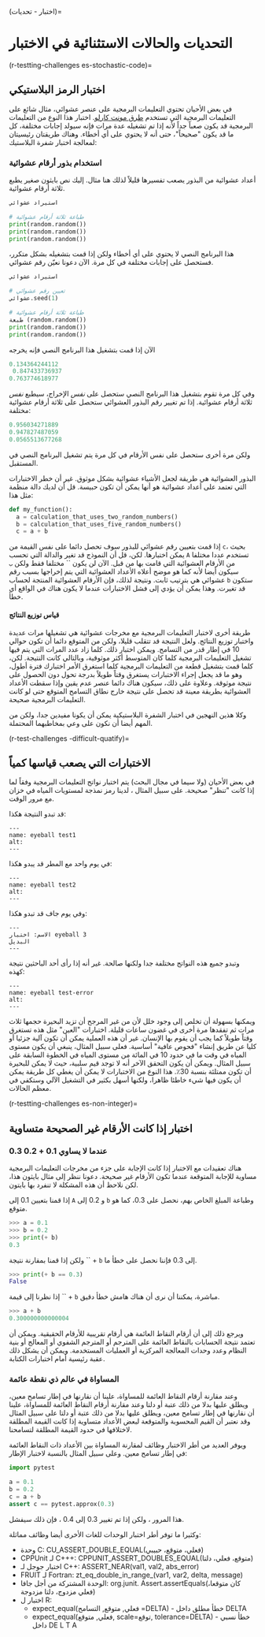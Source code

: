 (اختبار - تحديات)=
# التحديات والحالات الاستثنائية في الاختبار

(r-testting-challenges es-stochastic-code)=
## اختبار الرمز البلاستيكي

في بعض الأحيان تحتوي التعليمات البرمجية على عنصر عشوائي، مثال شائع على التعليمات البرمجية التي تستخدم [طرق مونت كارلو](https://en.wikipedia.org/wiki/Monte_Carlo_method). اختبار هذا النوع من التعليمات البرمجية قد يكون صعباً جداً لأنه إذا تم تشغيله عدة مرات فإنه سيولد إجابات مختلفة، كل ما قد يكون "صحيحاً"، حتى أنه لا يحتوي على أي أخطاء. وهناك طريقتان رئيسيتان لمعالجة اختبار شفرة البلاستيك:

### استخدام بذور أرقام عشوائية

أعداد عشوائية من البذور يصعب تفسيرها قليلاً لذلك هنا مثال. إليك نص بايثون صغير يطبع ثلاثة أرقام عشوائية.

```python
استيراد عشوائي

# طباعة ثلاثة أرقام عشوائية
print(random.random())
print(random.random())
print(random.random())
```

هذا البرنامج النصي لا يحتوي على أي أخطاء ولكن إذا قمت بتشغيله بشكل متكرر، فستحصل على إجابات مختلفة في كل مرة. الآن دعونا نعيّن رقم عشوائي.

```python
استيراد عشوائي

# تعيين رقم عشوائي
عشوائي.seed(1)

# طباعة ثلاثة أرقام عشوائية
طبعة (random.random())
print(random.random())
print(random.random())
```

الآن إذا قمت بتشغيل هذا البرنامج النصي فإنه يخرجه

```python
0.134364244112 
 0.847433736937
0.763774618977
```

وفي كل مرة تقوم بتشغيل هذا البرنامج النصي ستحصل على *نفس* الإخراج، سيطبع *نفس* ثلاثة أرقام عشوائية. إذا تم تغيير رقم البذور العشوائي ستحصل على ثلاثة أرقام عشوائية مختلفة:

```python
0.956034271889
0.947827487059
0.0565513677268
```
ولكن مرة أخرى ستحصل على نفس الأرقام في كل مرة يتم تشغيل البرنامج النصي في المستقبل.

البذور العشوائية هي طريقة لجعل الأشياء عشوائية بشكل موثوق. غير أن خطر الاختبارات التي تعتمد على أعداد عشوائية هو أنها يمكن أن تكون حبيسة. قل أن لديك دالة منظمة مثل هذا:

```python
def my_function():
  a = calculation_that_uses_two_random_numbers()
  b = calculation_that_uses_five_random_numbers()
  c = a + b
```

إذا قمت بتعيين رقم عشوائي للبذور سوف تحصل دائما على نفس القيمة من `c`، بحيث يمكن اختبارها. لكن، قل أن النموذج قد تغير والدالة التي تحسب `A` تستخدم عددا مختلفا من الأرقام العشوائية التي قامت بها من قبل. الآن لن يكون `` مختلفا فقط ولكن `ب` سيكون أيضا لأنه كما هو موضح أعلاه الأعداد العشوائية التي يتم إخراجها بسبب رقم عشوائي هي بترتيب ثابت. ونتيجة لذلك، فإن الأرقام العشوائية المنتجة لحساب `b` ستكون قد تغيرت. وهذا يمكن أن يؤدي إلى فشل الاختبارات عندما لا يكون هناك في الواقع أي خطأ.

#### قياس توزيع النتائج

طريقة أخرى لاختبار التعليمات البرمجية مع مخرجات عشوائية هي تشغيلها مرات عديدة واختبار توزيع النتائج. ولعل النتيجة قد تتقلب قليلا، ولكن من المتوقع دائما أن تكون حوالي 10 في إطار قدر من التسامح. ويمكن اختبار ذلك. كلما زاد عدد المرات التي يتم فيها تشغيل التعليمات البرمجية كلما كان المتوسط أكثر موثوقية، وبالتالي كانت النتيجة. لكن، كلما قمت بتشغيل قطعة من التعليمات البرمجية كلما استغرق الأمر اختبارك فترة أطول، وهو ما قد يجعل إجراء الاختبارات يستغرق وقتاً طويلاً بدرجة تحول دون الحصول على نتيجة موثوقة. وعلاوة على ذلك، سيكون هناك دائما عنصر عدم يقين وإذا سقطت الأعداد العشوائية بطريقة معينة قد تحصل على نتيجة خارج نطاق التسامح المتوقع حتى لو كانت التعليمات البرمجية صحيحة.

وكلا هذين النهجين في اختبار الشفرة البلاستيكية يمكن أن يكونا مفيدين جدا، ولكن من المهم أيضا أن نكون على وعي بمخاطبهما المحتملة.

(r-test-challenges -difficult-quatify)=
## الاختبارات التي يصعب قياسها كمياً

في بعض الأحيان (ولا سيما في مجال البحث) يتم اختبار نواتج التعليمات البرمجية وفقاً لما إذا كانت "تنظر" صحيحة. على سبيل المثال ، لدينا رمز نمذجة لمستويات المياه في خزان مع مرور الوقت.

قد تبدو النتيجة هكذا:

```{figure} ../../figures/eyeball-test1.jpg
---
name: eyeball test1
alt:
---
```

في يوم واحد مع المطر قد يبدو هكذا:

```{figure} ../../figures/eyeball-test2.jpg
---
name: eyeball test2
alt:
---
```

وفي يوم جاف قد تبدو هكذا:

```{figure} ../../figures/eyeball-test3.jpg
---
الاسم: اختبار eyeball 3
البديل
---
```

وتبدو جميع هذه النواتج مختلفة جدا ولكنها صالحة. غير أنه إذا رأى أحد الباحثين نتيجة كهذه:

```{figure} ../../figures/eyeball-test-error.jpg
---
name: eyeball test-error
alt:
---
```

ويمكنها بسهولة أن تخلص إلى وجود خلل لأن من غير المرجح أن تزيد البحيرة حجمها ثلاث مرات ثم تفقدها مرة أخرى في غضون ساعات قليلة. اختبارات "العين" مثل هذه تستغرق وقتاً طويلاً كما يجب أن يقوم بها الإنسان. غير أن هذه العملية يمكن أن تكون آلية جزئيا أو كليا عن طريق إنشاء "فحوص عافية" أساسية. فعلى سبيل المثال، ينبغي أن يكون مستوى المياه في وقت ما في حدود 10 في المائة من مستوى المياه في الخطوة السابقة على سبيل المثال. ويمكن أن يكون التحقق الآخر أنه لا توجد قيم سلبية، حيث لا يمكن للبحيرة أن تكون ممتلئة بنسبة 30٪. هذا النوع من الاختبارات لا يمكن أن يغطي كل طريقة يمكن أن يكون فيها شيء خاطئا ظاهرا، ولكنها أسهل بكثير في التشغيل الآلي وستكفي في معظم الحالات.

(r-testting-challenges es-non-integer)=
## اختبار إذا كانت الأرقام غير الصحيحة متساوية

### عندما لا يساوي 0.1 + 0.2 0.3

هناك تعقيدات مع الاختبار إذا كانت الإجابة على جزء من مخرجات التعليمات البرمجية مساوية للإجابة المتوقعة عندما تكون الأرقام غير صحيحة. دعونا ننظر إلى مثال بايثون هذا، لكن نلاحظ أن هذه المشكلة لا تنفرد بها بايتون.

إذا قمنا بتعيين 0.1 إلى `A` و 0.2 إلى `b` وطباعة المبلغ الخاص بهم، نحصل على 0.3، كما هو متوقع.

```python
>>> a = 0.1
>>> b = 0.2
>>> print(+ b)
0.3
```

ولكن إذا قمنا بمقارنة نتيجة `` + `b` إلى 0.3 فإننا نحصل على خطأ ما.

```python
>>> print(+ b == 0.3)
False
```

إذا نظرنا إلى قيمة `` + `b` مباشرة، يمكننا أن نرى أن هناك هامش خطأ دقيق.

```python
>>> a + b
0.300000000000004
```

ويرجع ذلك إلى أن أرقام النقاط العائمة هي أرقام تقريبية للأرقام الحقيقية. ويمكن أن تعتمد نتيجة الحسابات بالنقاط العائمة على المترجم أو المترجم الشفوي أو المعالج أو بنية النظام وعدد وحدات المعالجة المركزية أو العمليات المستخدمة. ويمكن أن يشكل ذلك عقبة رئيسية أمام اختبارات الكتابة.

### المساواة في عالم ذي نقطة عائمة

وعند مقارنة أرقام النقاط العائمة للمساواة، علينا أن نقارنها في إطار تسامح معين، ويطلق عليها بدلا من ذلك عتبة أو دلتا وعند مقارنة أرقام النقاط العائمة للمساواة، علينا أن نقارنها في إطار تسامح معين، ويطلق عليها بدلا من ذلك عتبة أو دلتا على سبيل المثال وقد نعتبر أن القيم المحسوبة والمتوقعة لبعض الأعداد متساوية إذا كانت القيمة المطلقة لاختلافها في حدود القيمة المطلقة لتسامحنا.

ويوفر العديد من أطر الاختبار وظائف لمقارنة المساواة بين الأعداد ذات النقاط العائمة في إطار تسامح معين. وعلى سبيل المثال بالنسبة لاختبار الإطار:

```python
import pytest

a = 0.1
b = 0.2
c = a + b
assert c == pytest.approx(0.3)
```

هذا المرور ، ولكن إذا تم تغيير 0.3 إلى 0.4 ، فإن ذلك سيفشل.

وكثيرا ما توفر أطر اختبار الوحدات للغات الأخرى أيضا وظائف مماثلة:

- وحدة C: CU_ASSERT_DOUBLE_EQUAL(فعلي، متوقع، حبيبي)
- CPPUnit لـ C+++: CPPUNIT_ASSERT_DOUBLES_EQUAL(متوقع، فعلي، دلتا)
- اختبار جوجل لـ C++: ASSERT_NEAR(val1, val2, abs_error)
- FRUIT لـ Fortran: zt_eq_double_in_range_(var1, var2, delta, message)
- الوحدة المشتركة من أجل جافا: org.junit. Assert.assertEquals(كان متوقعا، فعلي مزدوج، دلتا مزدوجة)
- اختبار ل R:
  - expect_equal(فعلي, متوقع, التسامح =DELTA) - خطأ مطلق داخل DELTA
  - expect_equal(فعلي, متوقع, scale=توقع, tolerance=DELTA) - خطأ نسبي داخل DE L T A
